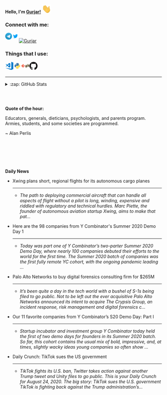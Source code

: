 #### Hello, I'm [Gurjar!](https://GurjarKing.github.io) <img src="https://raw.githubusercontent.com/ABSphreak/ABSphreak/master/gifs/Hi.gif" width="30px"></h2>


### Connect with me:

[<img align="left" alt="Gurjar | Telegram" width="22px" src="https://raw.githubusercontent.com/github/explore/80688e429a7d4ef2fca1e82350fe8e3517d3494d/topics/telegram/telegram.png" />][Telegram]
[<img align="left" alt="Gurjar | Twitter" width="22px" src="https://raw.githubusercontent.com/github/explore/80688e429a7d4ef2fca1e82350fe8e3517d3494d/topics/twitter/twitter.png" />][Twitter]

<br > <a href="https://github.com/GurjarKing"><img src="https://komarev.com/ghpvc/?username=GurjarKing" alt="Gurjar" /></a> <br />

<!-- <br >

![](https://visitor-badge.glitch.me/badge?page_id=GurjarKing)

<br /> -->

### Things that I use:

[<img align="left" alt="Visual Studio Code" width="26px" src="https://raw.githubusercontent.com/github/explore/80688e429a7d4ef2fca1e82350fe8e3517d3494d/topics/visual-studio-code/visual-studio-code.png" />][VSCode]
[<img align="left" alt="Python" width="26px" src="https://raw.githubusercontent.com/github/explore/80688e429a7d4ef2fca1e82350fe8e3517d3494d/topics/python/python.png" />][Python]
[<img align="left" alt="Git" width="26px" src="https://raw.githubusercontent.com/github/explore/80688e429a7d4ef2fca1e82350fe8e3517d3494d/topics/git/git.png" />][Git]
[<img align="left" alt="GitHub" width="26px" src="https://raw.githubusercontent.com/github/explore/78df643247d429f6cc873026c0622819ad797942/topics/github/github.png" />][Github]

<br />
<br />

---
<details>
  <summary>:zap: GitHub Stats</summary>

<img align="left" alt="Gurjar's Github Stats" src="https://github-readme-stats.vercel.app/api?username=GurjarKing&show_icons=true&hide_border=true&count_private=true&include_all_commit=true&theme=algolia" />

</details>

<!-- ### 🔔 My latest tweet
<a href="https://twitter.com/Gurjar_King43" target="_blank">
	<img src="https://github.com/GurjarKing/GurjarKing/raw/master/tweet.png" width="70%" align="center" alt="Click to view on Twitter" title="My latest tweet, as an image"/>
</a> -->
<br>

<pre>

</pre>

**Quote of the hour:**

Educators, generals, dieticians, psychologists, and parents program. Armies, students, and some societies are programmed.

~ Alan Perlis
<pre>

</pre>
<br>
<pre>


</pre>
<strong>Daily News</strong>
  
  - Xwing plans short, regional flights for its autonomous cargo planes
     <hr/>
     
      - *The path to deploying commercial aircraft that can handle all aspects of flight without a pilot is long, winding, expensive and riddled with regulatory and technical hurdles. Marc Piette, the founder of autonomous aviation startup Xwing, aims to make that pat…*
     
  - Here are the 98 companies from Y Combinator's Summer 2020 Demo Day 1
      <hr/>
      
      - *Today was part one of Y Combinator’s two-parter Summer 2020 Demo Day, where nearly 100 companies debuted their efforts to the world for the first time. The Summer 2020 batch of companies was the first fully remote YC cohort, with the ongoing pandemic leading …*
      
  - Palo Alto Networks to buy digital forensics consulting firm for $265M
      <hr/>
      
      - *It’s been quite a day in the tech world with a bushel of S-1s being filed to go public. Not to be left out the ever acquisitive Palo Alto Networks announced its intent to acquire The Crypsis Group, an incident response, risk management and digital forensics c…*
      
  - Our 11 favorite companies from Y Combinator’s S20 Demo Day: Part I
      <hr/>
      
      - *Startup incubator and investment group Y Combinator today held the first of two demo days for founders in its Summer 2020 batch. So far, this cohort contains the usual mix of bold, impressive, and, at times, slightly wacky ideas young companies so often show …*
       
  - Daily Crunch: TikTok sues the US government
      <hr/>
       
       - *TikTok fights its U.S. ban, Twitter takes action against another Trump tweet and Unity files to go public. This is your Daily Crunch for August 24, 2020. The big story: TikTok sues the U.S. government TikTok is fighting back against the Trump administration’s…*
      

<br />

[VSCode]: https://code.visualstudio.com/
[Python]: https://www.python.org/
[Git]: https://git-scm.com/
[Github]: https://github.com/
[Telegram]: https://t.me/Gurjar_King/
[Twitter]: https://twitter.com/Gurjar_King43/
